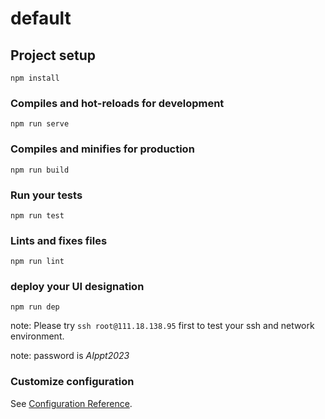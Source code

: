 # default

## Project setup
```shell
npm install
```

### Compiles and hot-reloads for development
```shell
npm run serve
```

### Compiles and minifies for production
```shell
npm run build
```

### Run your tests
```shell
npm run test
```

### Lints and fixes files
```shell
npm run lint
```

### deploy your UI designation
```shell
npm run dep
```
note: Please try `ssh root@111.18.138.95` first to test your ssh and network environment.

note: password is *AIppt2023*

### Customize configuration
See [Configuration Reference](https://cli.vuejs.org/config/).
